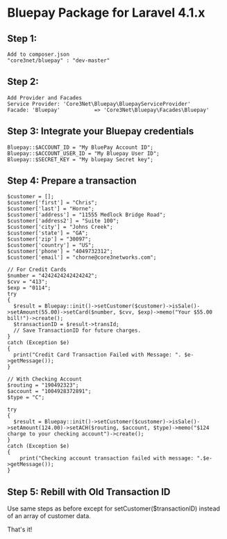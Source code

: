 # Bluepay Package for Laravel 4.1.x

## Step 1: 
    Add to composer.json
    "core3net/bluepay" : "dev-master"
## Step 2: 
    Add Provider and Facades
    Service Provider: 'Core3Net\Bluepay\BluepayServiceProvider'
    Facade: 'Bluepay'           => 'Core3Net\Bluepay\Facades\Bluepay'
## Step 3: Integrate your Bluepay credentials
    Bluepay::$ACCOUNT_ID = "My BluePay Account ID";
    Bluepay::$ACCOUNT_USER_ID = "My Bluepay User ID";
    Bluepay::$SECRET_KEY = "My bluepay Secret key";

## Step 4: Prepare a transaction

    $customer = [];
    $customer['first'] = "Chris";
    $customer['last'] = "Horne";
    $customer['address'] = "11555 Medlock Bridge Road";
    $customer['address2'] = "Suite 100";
    $customer['city'] = "Johns Creek";
    $customer['state'] = "GA";
    $customer['zip'] = "30097";
    $customer['country'] = "US";
    $customer['phone'] = "4049732312";
    $customer['email'] = "chorne@core3networks.com";

    // For Credit Cards
    $number = "4242424242424242";
    $cvv = "413";
    $exp = "0114";
    try 
    {
      $result = Bluepay::init()->setCustomer($customer)->isSale()->setAmount(55.00)->setCard($number, $cvv, $exp)->memo("Your $55.00 bill!")->create();
      $transactionID = $result->transId;
      // Save TransactionID for future charges.
    }
    catch (Exception $e)
    {
      print("Credit Card Transaction Failed with Message: ". $e->getMessage());
    }

    // With Checking Account
    $routing = "190492323";
    $account = "1004928372891";
    $type = "C"; 

    try
    {
      $result = Bluepay::init()->setCustomer($customer)->isSale()->setAmount(124.00)->setACH($routing, $account, $type)->memo("$124 charge to your checking account")->create();
    }                   
    catch (Exception $e)
    {
        print("Checking account transaction failed with message: ".$e->getMessage());
    }
## Step 5: Rebill with Old Transaction ID

Use same steps as before except for setCustomer($transactionID) instead of an array of customer data.

That's it! 



